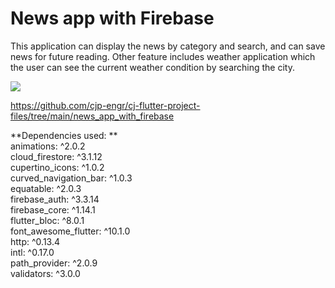 # News app with Firebase

This application can display the news by category and search, and can save news for future reading. Other feature includes weather application which the user can see the current weather condition by searching the city.

![](https://github.com/cjp-engr/cj-flutter-project-files/blob/main/news_app_with_firebase/news%20app.gif)

https://github.com/cjp-engr/cj-flutter-project-files/tree/main/news_app_with_firebase

**Dependencies used: **
<br />
  animations: ^2.0.2 <br />
  cloud_firestore: ^3.1.12 <br />
  cupertino_icons: ^1.0.2 <br />
  curved_navigation_bar: ^1.0.3 <br />
  equatable: ^2.0.3 <br />
  firebase_auth: ^3.3.14 <br />
  firebase_core: ^1.14.1 <br />
  flutter_bloc: ^8.0.1 <br />
  font_awesome_flutter: ^10.1.0 <br />
  http: ^0.13.4 <br />
  intl: ^0.17.0 <br />
  path_provider: ^2.0.9 <br />
  validators: ^3.0.0 <br />

